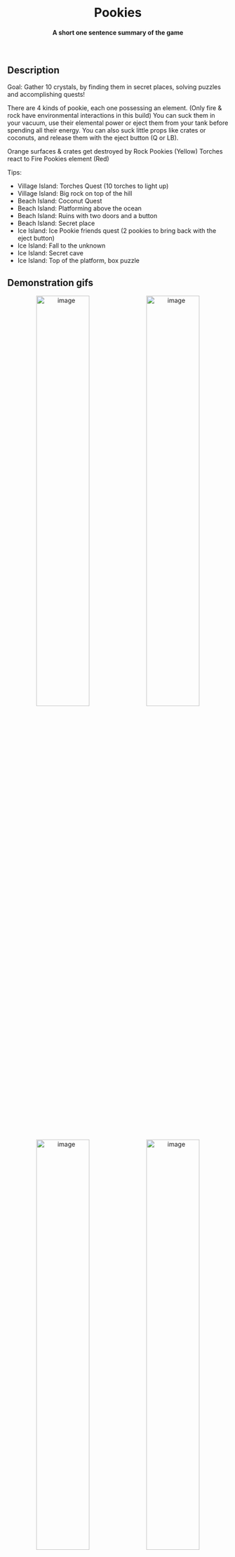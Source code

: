 <br />
<div align="center">
<h1>Pookies</h1>
<h4>A short one sentence summary of the game</h4>
</div>
<br />

## Description
Goal: Gather 10 crystals, by finding them in secret places, solving puzzles and accomplishing quests!

There are 4 kinds of pookie, each one possessing an element. (Only fire & rock have environmental interactions in this build)
You can suck them in your vacuum, use their elemental power or eject them from your tank before spending all their energy. You can also suck little props like crates or coconuts, and release them with the eject button (Q or LB).

Orange surfaces & crates get destroyed by Rock Pookies (Yellow)
Torches react to Fire Pookies element (Red)

Tips: 
- Village Island: Torches Quest (10 torches to light up)
- Village Island: Big rock on top of the hill
- Beach Island: Coconut Quest
- Beach Island: Platforming above the ocean
- Beach Island: Ruins with two doors and a button
- Beach Island: Secret place
- Ice Island: Ice Pookie friends quest (2 pookies to bring back with the eject button)
- Ice Island: Fall to the unknown
- Ice Island: Secret cave
- Ice Island: Top of the platform, box puzzle


## Demonstration gifs
<p align="center">
  <img src="./images/image.gif" alt="image" width="49%" >
  <img src="./images/image.gif" alt="image" width="49%" >
<p/>

<p align="center">
  <img src="./images/image.gif" alt="image" width="49%" >
  <img src="./images/image.gif" alt="image" width="49%" >
<p/>


## Builds
Builds?


## Controls
|    Controls   |    KB/M     |    Gamepad     |
|    ------     |   ------    |     ------     |
|     Move      |    WASD     |  Left stick    |
|    Camera     |    Mouse    |  Right stick   |
|     Jump      |    Space    |    South       |
| Center camera |      -      |  Right stick   |
|    Vacuum     | Right mouse | Right trigger  |
|     Use       |  Left mouse | Right shoulder |
|    Eject      |      Q      | Left shoulder  |
|     Aim       |    Shift    |  Left trigger  |
|   Interact    |      E      |     East       |
